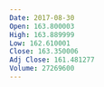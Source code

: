 ```yaml
---
Date: 2017-08-30
Open: 163.800003
High: 163.889999
Low: 162.610001
Close: 163.350006
Adj Close: 161.481277
Volume: 27269600
---
```

